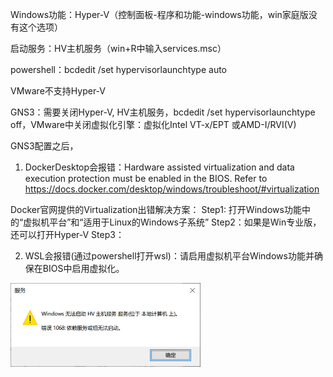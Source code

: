 Windows功能：Hyper-V（控制面板-程序和功能-windows功能，win家庭版没有这个选项）

启动服务：HV主机服务（win+R中输入services.msc）

powershell：bcdedit /set hypervisorlaunchtype auto


VMware不支持Hyper-V

GNS3：需要关闭Hyper-V, HV主机服务，bcdedit /set hypervisorlaunchtype off，VMware中关闭虚拟化引擎：虚拟化Intel VT-x/EPT 或AMD-I/RVI(V)

GNS3配置之后，
1. DockerDesktop会报错：Hardware assisted virtualization and data execution protection must be enabled in the BIOS. Refer to https://docs.docker.com/desktop/windows/troubleshoot/#virtualization

Docker官网提供的Virtualization出错解决方案：
Step1: 打开Windows功能中的“虚拟机平台”和“适用于Linux的Windows子系统”
Step2：如果是Win专业版，还可以打开Hyper-V
Step3：

2. WSL会报错(通过powershell打开wsl)：请启用虚拟机平台Windows功能并确保在BIOS中启用虚拟化。


<img src="image-20211018092941619.png" alt="image-20211018092941619" style="zoom:50%;" />
